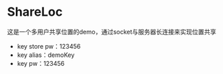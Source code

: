 # ShareLoc
这是一个多用户共享位置的demo，通过socket与服务器长连接来实现位置共享

- key store pw：123456
- key alias：demoKey
- key pw：123456